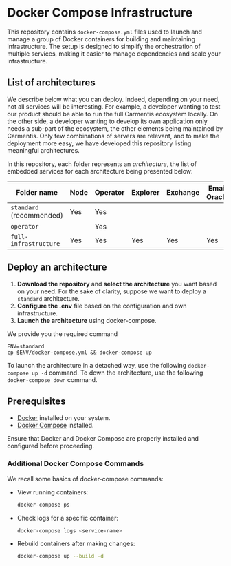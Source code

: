 # Docker Compose Infrastructure

This repository contains `docker-compose.yml` files used to launch and manage a group of Docker containers for building
and maintaining infrastructure. The setup is designed to simplify the orchestration of multiple services, making it
easier to manage dependencies and scale your infrastructure.

## List of architectures
We describe below what you can deploy. Indeed, depending on your need, not all services will be interesting.
For example, a developer wanting to test our product should be able to run the full Carmentis ecosystem 
locally. On the other side, a developer wanting to develop its own application only needs a sub-part of the 
ecosystem, the other elements being maintained by Carmentis.  Only few combinations of servers are relevant, and to make
the deployment more easy, we have developed this repository listing meaningful architectures.

In this repository, each folder represents an *architecture*, the list of embedded services for each  architecture
being presented below:

| Folder name              | Node | Operator | Explorer | Exchange | Email Oracle | File-Sign |
|--------------------------|------|---------|----------|----------|--------------|-----------|
| `standard` (recommended) |  Yes | Yes     |          |          |              |           |
| `operator`               |      | Yes     |          |          |              |           |
| `full-infrastructure`    | Yes  | Yes     | Yes      | Yes      | Yes          | Yes       |


## Deploy an architecture

1. **Download the repository** and **select the architecture** you want based on your need. 
For the sake of clarity, suppose we want to deploy a `standard` architecture.
2. **Configure the .env** file based on the configuration and own infrastructure.
3. **Launch the architecture** using docker-compose.

We provide you the required command
```shell
ENV=standard
cp $ENV/docker-compose.yml && docker-compose up
```

To launch the architecture in a detached way, use the following `docker-compose up -d` command. To down the architecture, use
the following `docker-compose down` command.


## Prerequisites

- [Docker](https://www.docker.com/) installed on your system.
- [Docker Compose](https://docs.docker.com/compose/) installed.

Ensure that Docker and Docker Compose are properly installed and configured before proceeding.


### Additional Docker Compose Commands
We recall some basics of docker-compose commands:

- View running containers:
  ```bash
  docker-compose ps
  ```

- Check logs for a specific container:
  ```bash
  docker-compose logs <service-name>
  ```

- Rebuild containers after making changes:
  ```bash
  docker-compose up --build -d
  ```
